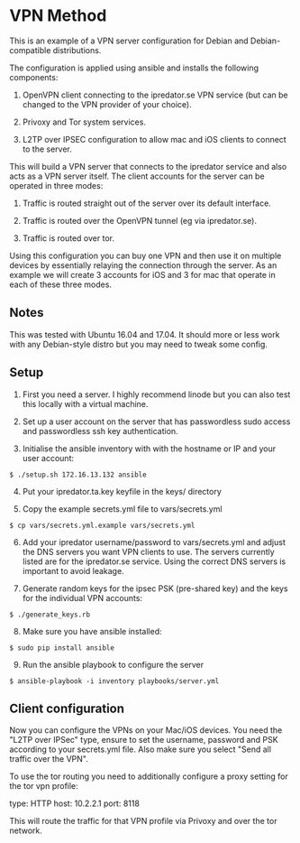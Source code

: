 VPN Method
==========

This is an example of a VPN server configuration for Debian and
Debian-compatible distributions.

The configuration is applied using ansible and installs the following
components:

1. OpenVPN client connecting to the ipredator.se VPN service (but can be
changed to the VPN provider of your choice).

2. Privoxy and Tor system services.

3. L2TP over IPSEC configuration to allow mac and iOS clients to connect to the
server.

This will build a VPN server that connects to the ipredator service and also
acts as a VPN server itself. The client accounts for the server can be operated
in three modes:

1. Traffic is routed straight out of the server over its default interface.

2. Traffic is routed over the OpenVPN tunnel (eg via ipredator.se).

3. Traffic is routed over tor.

Using this configuration you can buy one VPN and then use it on multiple devices
by essentially relaying the connection through the server. As an example we will
create 3 accounts for iOS and 3 for mac that operate in each of these three
modes.


Notes
-----

This was tested with Ubuntu 16.04 and 17.04. It should more or less work with
any Debian-style distro but you may need to tweak some config.


Setup
-----

1. First you need a server. I highly recommend linode but you can also test this
locally with a virtual machine.

2. Set up a user account on the server that has passwordless sudo access and
passwordless ssh key authentication.

3. Initialise the ansible inventory with with the hostname or IP and your user
account:

````
$ ./setup.sh 172.16.13.132 ansible
````

4. Put your ipredator.ta.key keyfile in the keys/ directory

5. Copy the example secrets.yml file to vars/secrets.yml

````
$ cp vars/secrets.yml.example vars/secrets.yml
````

6. Add your ipredator username/password to vars/secrets.yml and adjust the DNS
servers you want VPN clients to use. The servers currently listed are for the
ipredator.se service. Using the correct DNS servers is important to avoid
leakage.

7. Generate random keys for the ipsec PSK (pre-shared key) and the keys for the
individual VPN accounts:

````
$ ./generate_keys.rb
````

8. Make sure you have ansible installed:

````
$ sudo pip install ansible
````

9. Run the ansible playbook to configure the server

````
$ ansible-playbook -i inventory playbooks/server.yml
````


Client configuration
--------------------

Now you can configure the VPNs on your Mac/iOS devices. You need the "L2TP over
IPSec" type, ensure to set the username, password and PSK according to your
secrets.yml file. Also make sure you select "Send all traffic over the VPN".

To use the tor routing you need to additionally configure a proxy setting for
the tor vpn profile:

type: HTTP
host: 10.2.2.1
port: 8118

This will route the traffic for that VPN profile via Privoxy and over the tor
network.
